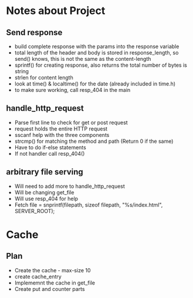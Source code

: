 # Notes about Project

## Send response

-   build complete response with the params into the response variable
-   total length of the header and body is stored in response_length, so send() knows, this is not the same as the content-length
-   sprintf() for creating response, also returns the total number of bytes is string
-   strlen for content length
-   look at time() & localtime() for the date (already included in time.h)
-   to make sure working, call resp_404 in the main

## handle_http_request

-   Parse first line to check for get or post request
-   request holds the entire HTTP request
-   sscanf help with the three components
-   strcmp() for matching the method and path (Return 0 if the same)
-   Have to do if-else statements
-   If not handler call resp_404()

## arbitrary file serving

-   Will need to add more to handle_http_request
-   Will be changing get_file
-   Will use resp_404 for help
-   Fetch file = snprintf(filepath, sizeof filepath, "%s/index.html", SERVER_ROOT);

# Cache

## Plan

-   Create the cache - max-size 10
-   create cache_entry
-   Implememnt the cache in get_file
-   Create put and counter parts
